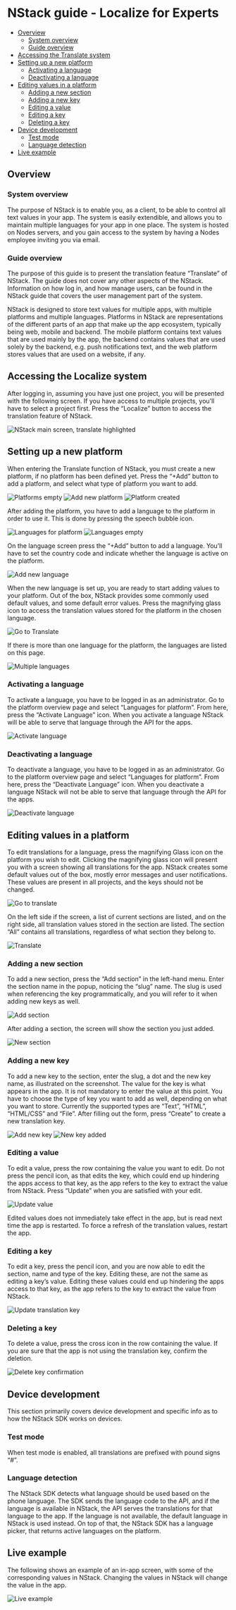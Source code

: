 # NStack guide - Localize for Experts

* [Overview](#overview)
	* [System overview](#system-overview)
	* [Guide overview](#guide-overview)
* [Accessing the Translate system](#accessing-the-translate-system) 
* [Setting up a new platform](#setting-up-a-new-platform)
	* [Activating a language](#activating-a-language)
	* [Deactivating a language](#deactivating-a-language)
* [Editing values in a platform](#editing-values-in-a-platform)
	* [Adding a new section](#adding-a-new-section)
	* [Adding a new key](#adding-a-new-key)
	* [Editing a value](#editing-a-value)
	* [Editing a key](#editing-a-key)
	* [Deleting a key](#deleting-a-key)
* [Device development](#device-development)
	* [Test mode](#test-mode)
	* [Language detection](#language-detection)
* [Live example](#live-example)

## Overview
### System overview

The purpose of NStack is to enable you, as a client, to be able to control all text values in your app. The system is easily extendible, and allows you to maintain multiple languages for your app in one place. The system is hosted on Nodes servers, and you gain access to the system by having a Nodes employee inviting you via email.

### Guide overview

The purpose of this guide is to present the translation feature “Translate” of NStack. The guide does not cover any other aspects of the NStack. Information on how log in, and how manage users, can be found in the NStack guide that covers the user management part of the system.

NStack is designed to store text values for multiple apps, with multiple platforms and multiple languages. Platforms in NStack are representations of the different parts of an app that make up the app ecosystem, typically being web, mobile and backend. The mobile platform contains text values that are used mainly by the app, the backend contains values that are used solely by the backend, e.g. push notifications text, and the web platform stores values that are used on a website, if any.

## Accessing the Localize system

After logging in, assuming you have just one project, you will be presented with the following screen. If you have access to multiple projects, you’ll have to select a project first. Press the “Localize” button to access the translation feature of NStack.

![NStack main screen, translate highlighted](images/TranslateForExperts/nstack_main_translate.png)

## Setting up a new platform

When entering the Translate function of NStack, you must create a new platform, if no platform has been defined yet. Press the “+Add” button to add a platform, and select what type of platform you want to add.

![Platforms empty](images/TranslateForExperts/platforms_empty.png)
![Add new platform](images/TranslateForExperts/add_new_platform.png)
![Platform created](images/TranslateForExperts/platform_created.png)

After adding the platform, you have to add a language to the platform in order to use it. This is done by pressing the speech bubble icon.

![Languages for platform](images/TranslateForExperts/languages_for_platform.png)
![Languages empty](images/TranslateForExperts/languages_empty.png)

On the language screen press the “+Add” button to add a language. You’ll have to set the country code and indicate whether the language is active on the platform.

![Add new language](images/TranslateForExperts/add_new_language.png)

When the new language is set up, you are ready to start adding values to your platform. Out of the box, NStack provides some commonly used default values, and some default error values. Press the magnifying glass icon to access the translation values stored for the platform in the chosen language.

![Go to Translate](images/TranslateForExperts/go_to_translate.png)

If there is more than one language for the platform, the languages are listed on this page.

![Multiple languages](images/TranslateForExperts/multiple_languages.png)

### Activating a language

To activate a language, you have to be logged in as an administrator. Go to the platform overview page and select “Languages for platform”. From here, press  the “Activate Language” icon. When you activate a language NStack will be able to serve that language through the API for the apps.

![Activate language](images/TranslateForExperts/activate_language.png)

### Deactivating a language

To deactivate a language, you have to be logged in as an administrator. Go to the platform overview page and select “Languages for platform”. From here, press  the “Deactivate Language” icon. When you deactivate a language NStack will not be able to serve that language through the API for the apps.

![Deactivate language](images/TranslateForExperts/deactivate_language.png)

## Editing values in a platform

To edit translations for a language, press the magnifying Glass icon on the platform you wish to edit. Clicking the magnifying glass icon will present you with a screen showing all translations for the app. NStack creates some default values out of the box, mostly error messages and user notifications. These values are present in all projects, and the keys should not be changed.

![Go to translate](images/TranslateForExperts/platform_go_to_translate.png)

On the left side if the screen, a list of current sections are listed, and on the right side, all translation values stored in the section are listed. The section “All” contains all translations, regardless of what section they belong to.

![Translate](images/TranslateForExperts/translate.png)

### Adding a new section

To add a new section, press the “Add section” in the left-hand menu. Enter the section name in the popup, noticing the “slug” name. The slug is used when referencing the key programmatically, and you will refer to it when adding new keys as well.

![Add section](images/TranslateForExperts/add_section.png)

After adding a section, the screen will show the section you just added.

![New section](images/TranslateForExperts/new_section_empty.png)

### Adding a new key

To add a new key to the section, enter the slug, a dot and the new key name, as illustrated on the screenshot. The value for the key is what appears in the app. It is not mandatory to enter the value at this point. You have to choose the type of key you want to add as well, depending on what you want to store. Currently the supported types are “Text”, “HTML”, “HTML/CSS” and “File”. After filling out the form, press “Create” to create a new translation key.

![Add new key](images/TranslateForExperts/add_new_key.png)
![New key added](images/TranslateForExperts/new_key_added.png)

### Editing a value

To edit a value, press the row containing the value you want to edit. Do not press the pencil icon, as that edits the key, which could end up hindering the apps access to that key, as the app refers to the key to extract the value from NStack. Press “Update” when you are satisfied with your edit.

![Update value](images/TranslateForExperts/update_value.png)

Edited values does not immediately take effect in the app, but is read next time the app is restarted. To force a refresh of the translation values, restart the app.


### Editing a key

To edit a key, press the pencil icon, and you are now able to edit the section, name and type of the key. Editing these, are not the same as editing a key’s value. Editing these values could end up hindering the apps access to that key, as the app refers to the key to extract the value from NStack.

![Update translation key](images/TranslateForExperts/update_key.png)

### Deleting a key

To delete a value, press the cross icon in the row containing the value. If you are sure that the app is not using the translation key, confirm the deletion.

![Delete key confirmation](images/TranslateForExperts/delete_key_confirmation.png)

## Device development

This section primarily covers device development and specific info as to how the NStack SDK works on devices.

### Test mode

When test mode is enabled, all translations are prefixed with pound signs “#”.

### Language detection

The NStack SDK detects what language should be used based on the phone language. The SDK sends the language code to the API, and if the language is available in NStack, the API serves the translations for that language to the app. If the language is not available, the default language in NStack is used instead. On top of that, the NStack SDK has a language picker, that returns active languages on the platform.

## Live example

The following shows an example of an in-app screen, with some of the corresponding values in NStack. Changing the values in NStack will change the value in the app.

![Live example](images/TranslateForExperts/example.png)